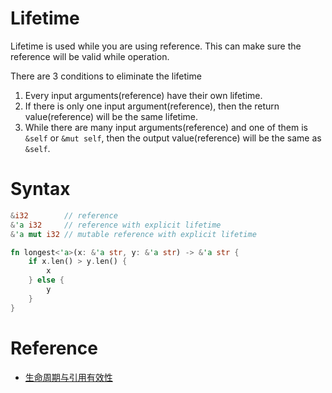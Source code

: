 # Lifetime

Lifetime is used while you are using reference.
This can make sure the reference will be valid while operation.

There are 3 conditions to eliminate the lifetime

1. Every input arguments(reference) have their own lifetime.
2. If there is only one input argument(reference), then the return value(reference) will be the same lifetime.
3. While there are many input arguments(reference) and one of them is `&self` or `&mut self`, then the output value(reference) will be the same as `&self`.

# Syntax

```rust
&i32        // reference
&'a i32     // reference with explicit lifetime
&'a mut i32 // mutable reference with explicit lifetime
```

```rust
fn longest<'a>(x: &'a str, y: &'a str) -> &'a str {
    if x.len() > y.len() {
        x
    } else {
        y
    }
}
```

# Reference

* [生命周期与引用有效性](https://rustwiki.org/zh-CN/book/ch10-03-lifetime-syntax.html#%E7%94%9F%E5%91%BD%E5%91%A8%E6%9C%9F%E7%9C%81%E7%95%A5lifetime-elision)
